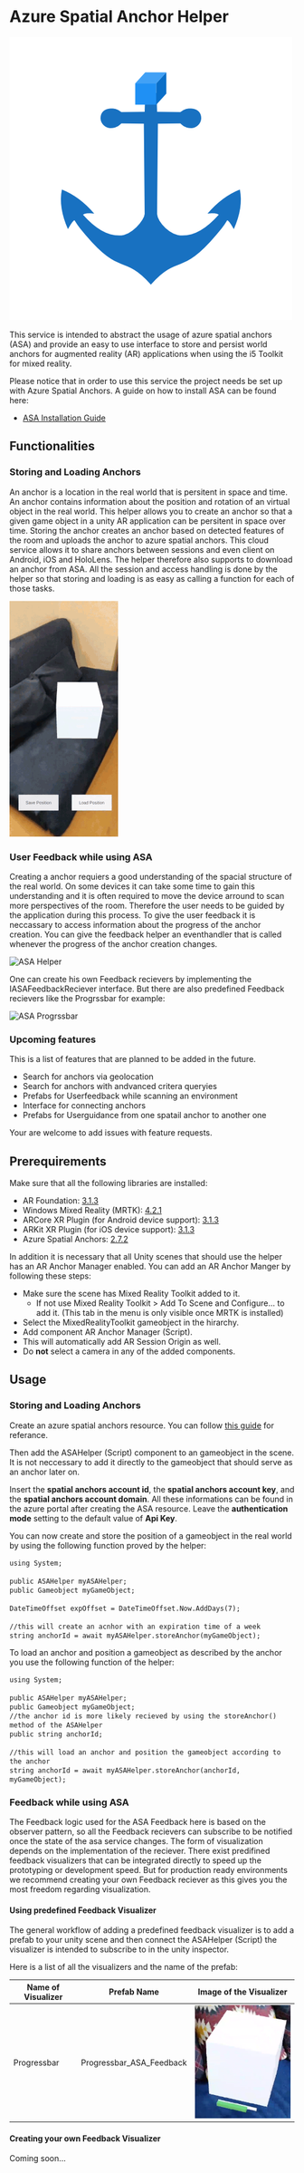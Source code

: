 # Azure Spatial Anchor Helper

![ASA Helper](resources/ASALogo.png)

This service is intended to abstract the usage of azure spatial anchors (ASA) and provide an easy to use interface to store and persist world anchors for augmented reality (AR) applications when using the i5 Toolkit for mixed reality.

Please notice that in order to use this service the project needs be set up with Azure Spatial Anchors. A guide on how to install ASA can be found here: 

- [ASA Installation Guide](https://docs.microsoft.com/en-us/azure/spatial-anchors/how-tos/setup-unity-project?tabs=unity-package-web-ui)

## Functionalities

### Storing and Loading Anchors

An anchor is a location in the real world that is persitent in space and time. An anchor contains information about the position and rotation of an virtual object in the real world. This helper allows you to create an anchor so that a given game object in a unity AR application can be persitent in space over time. Storing the anchor creates an anchor based on detected features of the room and uploads the anchor to azure spatial anchors. This cloud service allows it to share anchors between sessions and even client on Android, iOS and HoloLens. The helper therefore also supports to download an anchor from ASA. All the session and access handling is done by the helper so that storing and loading is as easy as calling a function for each of those tasks.

![ASA Helper](resources/ASAHelper.gif)

### User Feedback while using ASA

Creating a anchor requiers a good understanding of the spacial structure of the real world. On some devices it can take some time to gain this understanding and it is often required to move the device arround to scan more perspectives of the room. Therefore the user needs to be guided by the application during this process. To give the user feedback it is neccassary to access information about the progress of the anchor creation. You can give the feedback helper an eventhandler that is called whenever the progress of the anchor creation changes.

![ASA Helper](resources/ASAFeedback.gif)

One can create his own Feedback recievers by implementing the IASAFeedbackReciever interface. But there are also predefined Feedback recievers like the Progrssbar for example:

![ASA Progrssbar](resources/ASA_Feedback_Progressbar.gif)

### Upcoming features

This is a list of features that are planned to be added in the future.

- Search for anchors via geolocation
- Search for anchors with andvanced critera queryies
- Prefabs for Userfeedback while scanning an environment
- Interface for connecting anchors
- Prefabs for Userguidance from one spatail anchor to another one

Your are welcome to add issues with feature requests.

## Prerequirements

Make sure that all the following libraries are installed:

- AR Foundation: [3.1.3](https://docs.unity3d.com/Packages/com.unity.xr.arfoundation@3.1/manual/index.html)
- Windows Mixed Reality (MRTK): [4.2.1](https://docs.unity3d.com/Packages/com.unity.xr.windowsmr.metro@4.2/manual/index.html)
- ARCore XR Plugin (for Android device support): [3.1.3](https://docs.unity3d.com/Packages/com.unity.xr.arcore@3.1/manual/index.html)
- ARKit XR Plugin (for iOS device support): [3.1.3](https://docs.unity3d.com/Packages/com.unity.xr.arkit@3.1/manual/index.html)
- Azure Spatial Anchors: [2.7.2](https://docs.microsoft.com/de-de/azure/spatial-anchors/how-tos/setup-unity-project)

In addition it is necessary that all Unity scenes that should use the helper has an AR Anchor Manager enabled.
You can add an AR Anchor Manger by following these steps:

- Make sure the scene has Mixed Reality Toolkit added to it.
    - If not use Mixed Reality Toolkit > Add To Scene and Configure... to add it. (This tab in the menu is only visible once MRTK is installed)
- Select the MixedRealityToolkit gameobject in the hirarchy.
- Add component AR Anchor Manager (Script).
- This will automatically add AR Session Origin as well.
- Do **not** select a camera in any of the added components.

## Usage

### Storing and Loading Anchors

Create an azure spatial anchors resource. You can follow [this guide](https://docs.microsoft.com/de-de/azure/spatial-anchors/quickstarts/get-started-unity-hololens?tabs=azure-portal#create-a-spatial-anchors-resource) for referance.

Then add the ASAHelper (Script) component to an gameobject in the scene. It is not neccessary to add it directly to the gameobject that should serve as an anchor later on.

Insert the **spatial anchors account id**, the **spatial anchors account key**, and the **spatial anchors account domain**. All these informations can be found in the azure portal after creating the ASA resource. Leave the **authentication mode** setting to the default value of **Api Key**.

You can now create and store the position of a gameobject in the real world by using the following function proved by the helper:

    using System;

    public ASAHelper myASAHelper;
    public Gameobject myGameObject;

    DateTimeOffset expOffset = DateTimeOffset.Now.AddDays(7);

    //this will create an acnhor with an expiration time of a week
    string anchorId = await myASAHelper.storeAnchor(myGameObject);

To load an anchor and position a gameobject as described by the anchor you use the following function of the helper:

    using System;

    public ASAHelper myASAHelper;
    public Gameobject myGameObject;
    //the anchor id is more likely recieved by using the storeAnchor() method of the ASAHelper
    public string anchorId;

    //this will load an anchor and position the gameobject according to the anchor
    string anchorId = await myASAHelper.storeAnchor(anchorId, myGameObject);

### Feedback while using ASA

The Feedback logic used for the ASA Feedback here is based on the observer pattern, so all the Feedback recievers can subscribe to be notified once the state of the asa service changes. The form of visualization depends on the implementation of the reciever. There exist predifined feedback visualizers that can be integrated directly to speed up the prototyping or development speed. But for production ready environments we recommend creating your own Feedback reciever as this gives you the most freedom regarding visualization.

#### Using predefined Feedback Visualizer

The general workflow of adding a predefined feedback visualizer is to add a prefab to your unity scene and then connect the ASAHelper (Script) the visualizer is intended to subscribe to in the unity inspector.

Here is a list of all the visualizers and the name of the prefab:

Name of Visualizer | Prefab Name               | Image of the Visualizer
------------------ | --------------------------| -----------------------
Progressbar        | Progressbar_ASA_Feedback  | ![ASA Progrssbar](resources/ASA_Feedback_Progressbar_img.png)

#### Creating your own Feedback Visualizer

Coming soon...